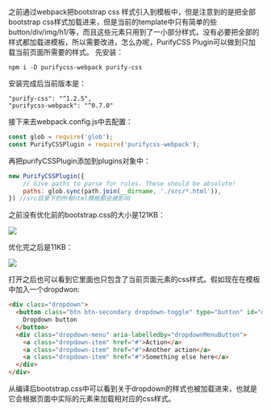 之前通过webpack把bootstrap css 样式引入到模板中，但是注意到的是把全部bootstrap css样式加载进来，但是当前的template中只有简单的些button/div/img/h1/等，而且这些元素只用到了一小部分样式，没有必要把全部的样式都加载进模板，所以需要改进，怎么办呢，PurifyCSS Plugin可以做到只加载当前页面所需要的样式。 
先安装：

```
npm i -D purifycss-webpack purify-css
```

安装完成后当前版本是：

```
"purify-css": "^1.2.5",
"purifycss-webpack": "^0.7.0"
```

接下来去webpack.config.js中去配置：

```javascript
const glob = require('glob');
const PurifyCSSPlugin = require('purifycss-webpack');
```

再把purifyCSSPlugin添加到plugins对象中：

```javascript
new PurifyCSSPlugin({
    // Give paths to parse for rules. These should be absolute! 
    paths: glob.sync(path.join(__dirname, './src/*.html')),
}) //src目录下的所有html模板都会被影响
```

之前没有优化前的bootstrap.css的大小是121KB：

![](https://ws2.sinaimg.cn/large/006tNbRwly1fwtkc2kf77j31d00ug43x.jpg)

优化完之后是11KB：

![](https://ws1.sinaimg.cn/large/006tNbRwly1fwtkc3a6c0j31d00ugn2k.jpg)

打开之后也可以看到它里面也只包含了当前页面元素的css样式。假如现在在模板中加入一个dropdwon:

```html
<div class="dropdown">
  <button class="btn btn-secondary dropdown-toggle" type="button" id="dropdownMenuButton" data-toggle="dropdown" aria-haspopup="true" aria-expanded="false">
    Dropdown button
  </button>
  <div class="dropdown-menu" aria-labelledby="dropdownMenuButton">
    <a class="dropdown-item" href="#">Action</a>
    <a class="dropdown-item" href="#">Another action</a>
    <a class="dropdown-item" href="#">Something else here</a>
  </div>
</div>

```

从编译后bootstrap.css中可以看到关于dropdown的样式也被加载进来，也就是它会根据页面中实际的元素来加载相对应的css样式。